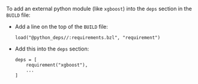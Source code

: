 To add an external python module (like `xgboost`) into the `deps` section in the `BUILD` file:
* Add a line on the top of the `BUILD` file:
  ```
  load("@python_deps//:requirements.bzl", "requirement")
  ```
* Add this into the `deps` section:
  ```
  deps = [
      requirement("xgboost"),
      ...
  ]
  ```
